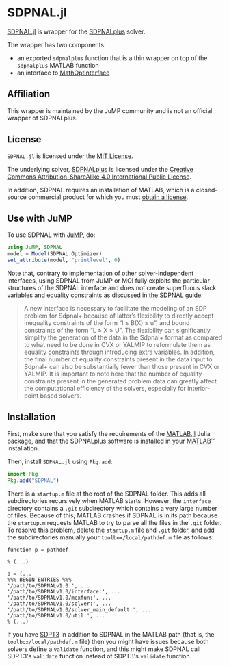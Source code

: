 # SDPNAL.jl

[SDPNAL.jl](https://github.com/jump-dev/SDPNAL.jl) is wrapper for the
[SDPNALplus](https://blog.nus.edu.sg/mattohkc/softwares/sdpnalplus) solver.

The wrapper has two components:

 * an exported `sdpnalplus` function that is a thin wrapper on top of the
   `sdpnalplus` MATLAB function
 * an interface to [MathOptInterface](https://github.com/jump-dev/MathOptInterface.jl)

## Affiliation

This wrapper is maintained by the JuMP community and is not an official wrapper
of SDPNALplus.

## License

`SDPNAL.jl` is licensed under the [MIT License](https://github.com/jump-dev/v.jl/blob/master/LICENSE.md).

The underlying solver, [SDPNALplus](https://blog.nus.edu.sg/mattohkc/softwares/sdpnalplus/)
is licensed under the [Creative Commons Attribution-ShareAlike 4.0 International Public License](https://creativecommons.org/licenses/by-sa/4.0/).

In addition, SDPNAL requires an installation of MATLAB, which is a closed-source
commercial product for which you must [obtain a license](https://www.mathworks.com/products/matlab.html).

## Use with JuMP

To use SDPNAL with [JuMP](https://github.com/jump-dev/JuMP.jl), do:
```julia
using JuMP, SDPNAL
model = Model(SDPNAL.Optimizer)
set_attribute(model, "printlevel", 0)
```

Note that, contrary to implementation of other solver-independent interfaces,
using SDPNAL from JuMP or MOI fully exploits the particular structures of the
SDPNAL interface and does not create superfluous slack variables and equality
constraints as discussed in [the SDPNAL guide](https://arxiv.org/pdf/1710.10604.pdf):

> A new interface is necessary to facilitate the modeling of an SDP problem for
> Sdpnal+ because of latter’s flexibility to directly accept inequality
> constraints of the form “l ≤ B(X) ≤ u”, and bound constraints of the form
> “L ≤ X ≤ U”. The flexibility can significantly simplify the generation of the
> data in the Sdpnal+ format as compared to what need to be done in CVX or
> YALMIP to reformulate them as equality constraints through introducing extra
> variables. In addition, the final number of equality constraints present in
> the data input to Sdpnal+ can also be substantially fewer than those present
> in CVX or YALMIP. It is important to note here that the number of equality
> constraints present in the generated problem data can greatly affect the
> computational efficiency of the solvers, especially for interior-point based
> solvers.

## Installation

First, make sure that you satisfy the requirements of the
[MATLAB.jl](https://github.com/JuliaInterop/MATLAB.jl) Julia package, and that
the SDPNALplus software is installed in your
[MATLAB™](http://www.mathworks.com/products/matlab/) installation.

Then, install `SDPNAL.jl` using `Pkg.add`:
```julia
import Pkg
Pkg.add("SDPNAL")
```

There is a `startup.m` file at the root of the SDPNAL folder. This adds all
subdirectories recursively when MATLAB starts. However, the `interface` directory
contains a `.git` subdirectory which contains a very large number of files.
Because of this, MATLAB crashes if SDPNAL is in its path because the `startup.m`
requests MATLAB to try to parse all the files in the `.git` folder. To resolve
this problem, delete the `startup.m` file and `.git` folder, and add the
subdirectories manually your `toolbox/local/pathdef.m` file as follows:
```
function p = pathdef

% (...)

p = [...
%%% BEGIN ENTRIES %%%
'/path/to/SDPNALv1.0:', ...
'/path/to/SDPNALv1.0/interface:', ...
'/path/to/SDPNALv1.0/mexfun:', ...
'/path/to/SDPNALv1.0/solver:', ...
'/path/to/SDPNALv1.0/solver_main_default:', ...
'/path/to/SDPNALv1.0/util:', ...
% (...)
```

If you have [SDPT3](https://github.com/jump-dev/SDPT3.jl) in addition to SDPNAL
in the MATLAB path (that is, the `toolbox/local/pathdef.m` file) then you
might have issues because both solvers define a `validate` function, and this
might make SDPNAL call SDPT3's `validate` function instead of SDPT3's `validate`
function.

